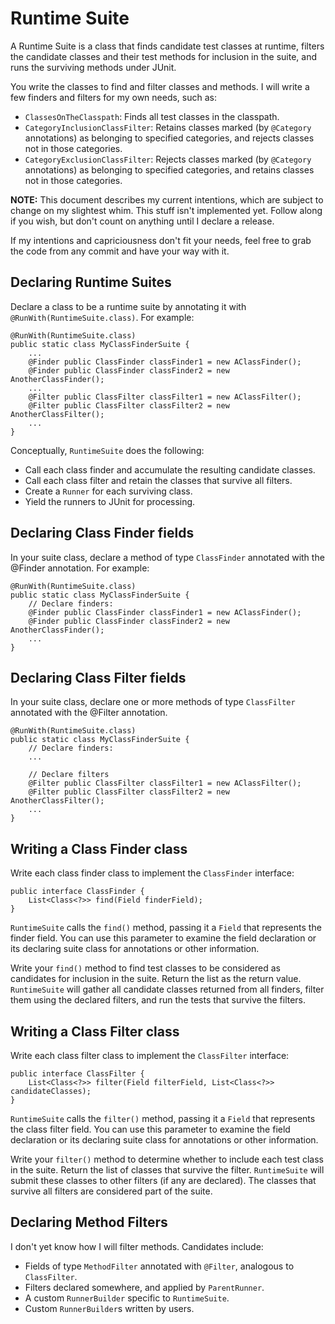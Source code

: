 # Runtime Suite

A Runtime Suite is a class that finds candidate test classes at runtime, filters the candidate classes and their test methods for inclusion in the suite, and runs the surviving methods under JUnit.

You write the classes to find and filter classes and methods. I will write a few finders and filters for my own needs, such as:

 * `ClassesOnTheClasspath`: Finds all test classes in the classpath.
 * `CategoryInclusionClassFilter`: Retains classes marked (by `@Category` annotations) as belonging to specified categories, and rejects classes not in those categories.
 * `CategoryExclusionClassFilter`: Rejects classes marked (by `@Category` annotations) as belonging to specified categories, and retains classes not in those categories.


**NOTE:** This document describes my current intentions, which are subject to change on my slightest whim. This stuff isn't implemented yet. Follow along if you wish, but don't count on anything until I declare a release.

If my intentions and capriciousness don't fit your needs, feel free to grab the code from any commit and have your way with it.

## Declaring Runtime Suites

Declare a class to be a runtime suite by annotating it with `@RunWith(RuntimeSuite.class)`. For example:

    @RunWith(RuntimeSuite.class)
    public static class MyClassFinderSuite {
        ...
    	@Finder public ClassFinder classFinder1 = new AClassFinder();
    	@Finder public ClassFinder classFinder2 = new AnotherClassFinder();
    	...
    	@Filter public ClassFilter classFilter1 = new AClassFilter();
    	@Filter public ClassFilter classFilter2 = new AnotherClassFilter();
    	...
    }

Conceptually, `RuntimeSuite` does the following:

* Call each class finder and accumulate the resulting candidate classes.
* Call each class filter and retain the classes that survive all filters.
* Create a `Runner` for each surviving class.
* Yield the runners to JUnit for processing.

## Declaring Class Finder fields

In your suite class, declare a method of type `ClassFinder` annotated with the @Finder annotation. For example:

    @RunWith(RuntimeSuite.class)
    public static class MyClassFinderSuite {
        // Declare finders:
    	@Finder public ClassFinder classFinder1 = new AClassFinder();
    	@Finder public ClassFinder classFinder2 = new AnotherClassFinder();
    	...
    }

## Declaring Class Filter fields

In your suite class, declare one or more methods of type `ClassFilter` annotated with the @Filter annotation.

    @RunWith(RuntimeSuite.class)
    public static class MyClassFinderSuite {
        // Declare finders:
        ...

        // Declare filters
    	@Filter public ClassFilter classFilter1 = new AClassFilter();
    	@Filter public ClassFilter classFilter2 = new AnotherClassFilter();
    	...
    }


## Writing a Class Finder class

Write each class finder class to implement the `ClassFinder` interface:

    public interface ClassFinder {
        List<Class<?>> find(Field finderField);
    }

`RuntimeSuite` calls the `find()` method, passing it a `Field` that represents the finder field. You can use this parameter to examine the field declaration or its declaring suite class for annotations or other information.

Write your `find()` method to find test classes to be considered as candidates for inclusion in the suite. Return the list as the return value. `RuntimeSuite` will gather all candidate classes returned from all finders, filter them using the declared filters, and run the tests that survive the filters.


## Writing a Class Filter class

Write each class filter class to implement the `ClassFilter` interface:

    public interface ClassFilter {
        List<Class<?>> filter(Field filterField, List<Class<?>> candidateClasses);
    }

`RuntimeSuite` calls the `filter()` method, passing it a `Field` that represents the class filter field. You can use this parameter to examine the field declaration or its declaring suite class for annotations or other information.

Write your `filter()` method to determine whether to include each test class in the suite. Return the list of classes that survive the filter. `RuntimeSuite` will submit these classes to other filters (if any are declared). The classes that survive all filters are considered part of the suite.

## Declaring Method Filters
I don't yet know how I will filter methods. Candidates include:

* Fields of type `MethodFilter` annotated with `@Filter`, analogous to `ClassFilter`.
* Filters declared somewhere, and applied by `ParentRunner`.
* A custom `RunnerBuilder` specific to `RuntimeSuite`.
* Custom `RunnerBuilder`s written by users.
